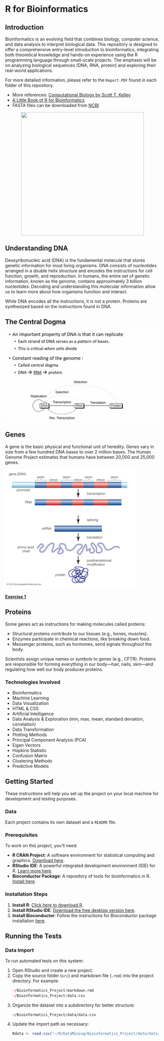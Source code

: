 
# R for Bioinformatics

## Introduction
Bioinformatics is an evolving field that combines biology, computer science, and data analysis to interpret biological data. This repository is designed to offer a comprehensive entry-level introduction to bioinformatics, integrating both theoretical knowledge and hands-on experience using the R programming language through small-scale projects. The emphasis will be on analyzing biological sequences (DNA, RNA, protein) and exploring their real-world applications.

For more detailed information, please refer to the `Report.PDF` found in each folder of this repository.

- More references: [Computational Biology by Scott T. Kelley](https://www.barnesandnoble.com/w/computational-biology-scott-t-kelley/1133679834#:~:text=Computational%20Biology:%20A%20Hypertextbook,%20by%20Scott%20Kelley%20and,are%20integrated%20to%20form%20a%20complete%20educational%20resource.)
- [A Little Book of R for Bioinformatics](https://buildmedia.readthedocs.org/media/pdf/a-little-book-of-r-for-bioinformatics/latest/a-little-book-of-r-for-bioinformatics.pdf)
- FASTA files can be downloaded from [NCBI](https://www.ncbi.nlm.nih.gov/)

<img src="https://github.com/jackyhuynh/collection_of_data_science_and_data_visualization_exercise/blob/main/R_for_bioinformatic/images/bioinformatics.png" width="400" height="400" style="display: block; margin-left: auto; margin-right: auto;"/>

## Understanding DNA

Deoxyribonucleic acid (DNA) is the fundamental molecule that stores genetic information for most living organisms. DNA consists of nucleotides arranged in a double helix structure and encodes the instructions for cell function, growth, and reproduction. In humans, the entire set of genetic information, known as the genome, contains approximately 3 billion nucleotides. Decoding and understanding this molecular information allow us to learn more about how organisms function and interact.

While DNA encodes all the instructions, it is not a protein. Proteins are synthesized based on the instructions found in DNA.

## The Central Dogma

![Central Dogma](images/DNAReplicate.PNG)

## Genes

A gene is the basic physical and functional unit of heredity. Genes vary in size from a few hundred DNA bases to over 2 million bases. The Human Genome Project estimates that humans have between 20,000 and 25,000 genes.

![Gene Illustration](images/Gene.PNG)

[**Exercise 1**]()

## Proteins

Some genes act as instructions for making molecules called proteins:
- Structural proteins contribute to our tissues (e.g., bones, muscles).
- Enzymes participate in chemical reactions, like breaking down food.
- Messenger proteins, such as hormones, send signals throughout the body.

Scientists assign unique names or symbols to genes (e.g., CFTR). Proteins are responsible for forming everything in our body—hair, nails, skin—and regulating how well our body produces proteins.

### Technologies Involved
- Bioinformatics
- Machine Learning
- Data Visualization
- HTML & CSS
- Artificial Intelligence
- Data Analysis & Exploration (min, max, mean, standard deviation, correlation)
- Data Transformation
- Plotting Methods
- Principal Component Analysis (PCA)
- Eigen Vectors
- Hopkins Statistic
- Confusion Matrix
- Clustering Methods
- Predictive Models

## Getting Started

These instructions will help you set up the project on your local machine for development and testing purposes.

### Data
Each project contains its own dataset and a `README` file.

### Prerequisites
To work on this project, you’ll need:
- **R CRAN Project**: A software environment for statistical computing and graphics. [Download here](https://www.r-project.org/).
- **RStudio IDE**: A powerful integrated development environment (IDE) for R. [Learn more here](https://rstudio.com/products/rstudio/).
- **Bioconductor Package**: A repository of tools for bioinformatics in R. [Install here](https://bioconductor.org/install/).

### Installation Steps

1. **Install R**: [Click here to download R](https://www.r-project.org/).
2. **Install RStudio IDE**: [Download the free desktop version here](https://rstudio.com/products/rstudio/#:~:text=RStudio%20Take%20control%20of%20your%20R%20code%20RStudio,tools%20for%20plotting,%20history,%20debugging%20and%20workspace%20management).
3. **Install Bioconductor**: Follow the instructions for Bioconductor package installation [here](https://bioconductor.org/install/).

## Running the Tests

### Data Import

To run automated tests on this system:
1. Open RStudio and create a new project.
2. Copy the source folder (`src`) and markdown file (`.rmd`) into the project directory. For example:
    ```R
    ~/Bioinformatics_Project/markdown.rmd
    ~/Bioinformatics_Project/data.csv
    ```
3. Organize the dataset into a subdirectory for better structure:
    ```
    ~/Bioinformatics_Project/data/data.csv
    ```
4. Update the import path as necessary:
    ```R
    Rdata <- read.csv("~/R/DataMining/Bioinformatics_Project/data/data.csv", header=TRUE)
    ```